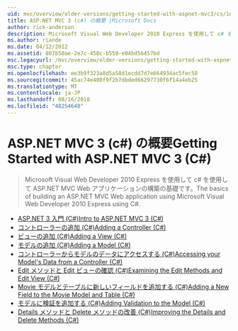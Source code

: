 ```yaml
---
uid: mvc/overview/older-versions/getting-started-with-aspnet-mvc3/cs/index
title: ASP.NET MVC 3 (c#) の概要 |Microsoft Docs
author: rick-anderson
description: Microsoft Visual Web Developer 2010 Express を使用して c# を使用して ASP.NET MVC Web アプリケーションの構築の基礎です。
ms.author: riande
ms.date: 04/12/2012
ms.assetid: 807b50ae-2e7c-450c-b559-e04bd56457bd
msc.legacyurl: /mvc/overview/older-versions/getting-started-with-aspnet-mvc3/cs
msc.type: chapter
ms.openlocfilehash: ee3b9f323a8d5a58d1ecdd7d7e664934ac5fec58
ms.sourcegitcommit: 45ac74e400f9f2b7dbded66297730f6f14a4eb25
ms.translationtype: MT
ms.contentlocale: ja-JP
ms.lasthandoff: 08/16/2018
ms.locfileid: "48254640"
---
```

<a name="getting-started-with-aspnet-mvc-3-c"></a><span data-ttu-id="0b1da-103">ASP.NET MVC 3 (c#) の概要</span><span class="sxs-lookup"><span data-stu-id="0b1da-103">Getting Started with ASP.NET MVC 3 (C#)</span></span>
====================
> <span data-ttu-id="0b1da-104">Microsoft Visual Web Developer 2010 Express を使用して c# を使用して ASP.NET MVC Web アプリケーションの構築の基礎です。</span><span class="sxs-lookup"><span data-stu-id="0b1da-104">The basics of building an ASP.NET MVC Web application using Microsoft Visual Web Developer 2010 Express using C#.</span></span>


- [<span data-ttu-id="0b1da-105">ASP.NET 3 入門 (C#)</span><span class="sxs-lookup"><span data-stu-id="0b1da-105">Intro to ASP.NET MVC 3 (C#)</span></span>](intro-to-aspnet-mvc-3.md)
- [<span data-ttu-id="0b1da-106">コントローラーの追加 (C#)</span><span class="sxs-lookup"><span data-stu-id="0b1da-106">Adding a Controller (C#)</span></span>](adding-a-controller.md)
- [<span data-ttu-id="0b1da-107">ビューの追加 (C#)</span><span class="sxs-lookup"><span data-stu-id="0b1da-107">Adding a View (C#)</span></span>](adding-a-view.md)
- [<span data-ttu-id="0b1da-108">モデルの追加 (C#)</span><span class="sxs-lookup"><span data-stu-id="0b1da-108">Adding a Model (C#)</span></span>](adding-a-model.md)
- [<span data-ttu-id="0b1da-109">コントローラーからモデルのデータにアクセスする (C#)</span><span class="sxs-lookup"><span data-stu-id="0b1da-109">Accessing your Model's Data from a Controller (C#)</span></span>](accessing-your-models-data-from-a-controller.md)
- [<span data-ttu-id="0b1da-110">Edit メソッドと Edit ビューの確認 (C#)</span><span class="sxs-lookup"><span data-stu-id="0b1da-110">Examining the Edit Methods and Edit View (C#)</span></span>](examining-the-edit-methods-and-edit-view.md)
- [<span data-ttu-id="0b1da-111">Movie モデルとテーブルに新しいフィールドを追加する (C#)</span><span class="sxs-lookup"><span data-stu-id="0b1da-111">Adding a New Field to the Movie Model and Table (C#)</span></span>](adding-a-new-field.md)
- [<span data-ttu-id="0b1da-112">モデルに検証を追加する (C#)</span><span class="sxs-lookup"><span data-stu-id="0b1da-112">Adding Validation to the Model (C#)</span></span>](adding-validation-to-the-model.md)
- [<span data-ttu-id="0b1da-113">Details メソッドと Delete メソッドの改善 (C#)</span><span class="sxs-lookup"><span data-stu-id="0b1da-113">Improving the Details and Delete Methods (C#)</span></span>](improving-the-details-and-delete-methods.md)

